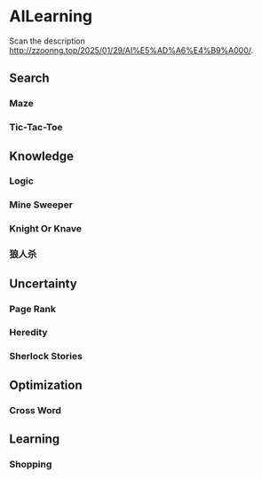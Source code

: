 # AILearning

Scan the description http://zzoonng.top/2025/01/29/AI%E5%AD%A6%E4%B9%A000/.

## Search

### Maze

### Tic-Tac-Toe

## Knowledge

### Logic

### Mine Sweeper

### Knight Or Knave

### 狼人杀

## Uncertainty

### Page Rank

### Heredity

### Sherlock Stories

## Optimization

### Cross Word

## Learning

### Shopping